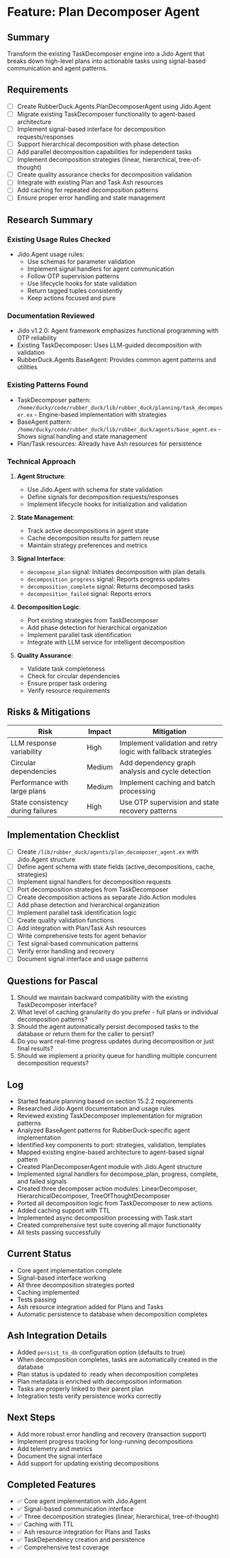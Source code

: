 # Feature: Plan Decomposer Agent

## Summary
Transform the existing TaskDecomposer engine into a Jido Agent that breaks down high-level plans into actionable tasks using signal-based communication and agent patterns.

## Requirements
- [ ] Create RubberDuck.Agents.PlanDecomposerAgent using Jido.Agent
- [ ] Migrate existing TaskDecomposer functionality to agent-based architecture
- [ ] Implement signal-based interface for decomposition requests/responses
- [ ] Support hierarchical decomposition with phase detection
- [ ] Add parallel decomposition capabilities for independent tasks
- [ ] Implement decomposition strategies (linear, hierarchical, tree-of-thought)
- [ ] Create quality assurance checks for decomposition validation
- [ ] Integrate with existing Plan and Task Ash resources
- [ ] Add caching for repeated decomposition patterns
- [ ] Ensure proper error handling and state management

## Research Summary
### Existing Usage Rules Checked
- Jido.Agent usage rules: 
  - Use schemas for parameter validation
  - Implement signal handlers for agent communication
  - Follow OTP supervision patterns
  - Use lifecycle hooks for state validation
  - Return tagged tuples consistently
  - Keep actions focused and pure

### Documentation Reviewed
- Jido v1.2.0: Agent framework emphasizes functional programming with OTP reliability
- Existing TaskDecomposer: Uses LLM-guided decomposition with validation
- RubberDuck.Agents.BaseAgent: Provides common agent patterns and utilities

### Existing Patterns Found
- TaskDecomposer pattern: `/home/ducky/code/rubber_duck/lib/rubber_duck/planning/task_decomposer.ex` - Engine-based implementation with strategies
- BaseAgent pattern: `/home/ducky/code/rubber_duck/lib/rubber_duck/agents/base_agent.ex` - Shows signal handling and state management
- Plan/Task resources: Already have Ash resources for persistence

### Technical Approach
1. **Agent Structure**:
   - Use Jido.Agent with schema for state validation
   - Define signals for decomposition requests/responses
   - Implement lifecycle hooks for initialization and validation

2. **State Management**:
   - Track active decompositions in agent state
   - Cache decomposition results for pattern reuse
   - Maintain strategy preferences and metrics

3. **Signal Interface**:
   - `decompose_plan` signal: Initiates decomposition with plan details
   - `decomposition_progress` signal: Reports progress updates
   - `decomposition_complete` signal: Returns decomposed tasks
   - `decomposition_failed` signal: Reports errors

4. **Decomposition Logic**:
   - Port existing strategies from TaskDecomposer
   - Add phase detection for hierarchical organization
   - Implement parallel task identification
   - Integrate with LLM service for intelligent decomposition

5. **Quality Assurance**:
   - Validate task completeness
   - Check for circular dependencies
   - Ensure proper task ordering
   - Verify resource requirements

## Risks & Mitigations
| Risk | Impact | Mitigation |
|------|--------|------------|
| LLM response variability | High | Implement validation and retry logic with fallback strategies |
| Circular dependencies | Medium | Add dependency graph analysis and cycle detection |
| Performance with large plans | Medium | Implement caching and batch processing |
| State consistency during failures | High | Use OTP supervision and state recovery patterns |

## Implementation Checklist
- [ ] Create `/lib/rubber_duck/agents/plan_decomposer_agent.ex` with Jido.Agent structure
- [ ] Define agent schema with state fields (active_decompositions, cache, strategies)
- [ ] Implement signal handlers for decomposition requests
- [ ] Port decomposition strategies from TaskDecomposer
- [ ] Create decomposition actions as separate Jido.Action modules
- [ ] Add phase detection and hierarchical organization
- [ ] Implement parallel task identification logic
- [ ] Create quality validation functions
- [ ] Add integration with Plan/Task Ash resources
- [ ] Write comprehensive tests for agent behavior
- [ ] Test signal-based communication patterns
- [ ] Verify error handling and recovery
- [ ] Document signal interface and usage patterns

## Questions for Pascal
1. Should we maintain backward compatibility with the existing TaskDecomposer interface?
2. What level of caching granularity do you prefer - full plans or individual decomposition patterns?
3. Should the agent automatically persist decomposed tasks to the database or return them for the caller to persist?
4. Do you want real-time progress updates during decomposition or just final results?
5. Should we implement a priority queue for handling multiple concurrent decomposition requests?

## Log
- Started feature planning based on section 15.2.2 requirements
- Researched Jido Agent documentation and usage rules
- Reviewed existing TaskDecomposer implementation for migration patterns
- Analyzed BaseAgent patterns for RubberDuck-specific agent implementation
- Identified key components to port: strategies, validation, templates
- Mapped existing engine-based architecture to agent-based signal pattern
- Created PlanDecomposerAgent module with Jido.Agent structure
- Implemented signal handlers for decompose_plan, progress, complete, and failed signals
- Created three decomposer action modules: LinearDecomposer, HierarchicalDecomposer, TreeOfThoughtDecomposer
- Ported all decomposition logic from TaskDecomposer to new actions
- Added caching support with TTL
- Implemented async decomposition processing with Task.start
- Created comprehensive test suite covering all major functionality
- All tests passing successfully

## Current Status
- Core agent implementation complete
- Signal-based interface working
- All three decomposition strategies ported
- Caching implemented
- Tests passing
- Ash resource integration added for Plans and Tasks
- Automatic persistence to database when decomposition completes

## Ash Integration Details
- Added `persist_to_db` configuration option (defaults to true)
- When decomposition completes, tasks are automatically created in the database
- Plan status is updated to :ready when decomposition completes
- Plan metadata is enriched with decomposition information
- Tasks are properly linked to their parent plan
- Integration tests verify persistence works correctly

## Next Steps
- Add more robust error handling and recovery (transaction support)
- Implement progress tracking for long-running decompositions
- Add telemetry and metrics
- Document the signal interface
- Add support for updating existing decompositions

## Completed Features
- ✅ Core agent implementation with Jido.Agent
- ✅ Signal-based communication interface
- ✅ Three decomposition strategies (linear, hierarchical, tree-of-thought)
- ✅ Caching with TTL
- ✅ Ash resource integration for Plans and Tasks
- ✅ TaskDependency creation and persistence
- ✅ Comprehensive test coverage